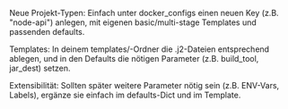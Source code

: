 Neue Projekt-Typen: Einfach unter docker_configs einen neuen Key (z.B. "node-api") anlegen, mit eigenen basic/multi-stage Templates und passenden defaults.

Templates: In deinem templates/-Ordner die .j2-Dateien entsprechend ablegen, und in den Defaults die nötigen Parameter (z.B. build_tool, jar_dest) setzen.

Extensibilität: Sollten später weitere Parameter nötig sein (z.B. ENV-Vars, Labels), ergänze sie einfach im defaults-Dict und im Template.
